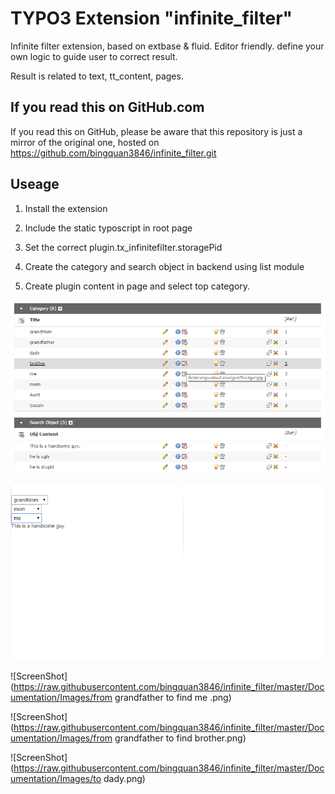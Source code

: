 # TYPO3 Extension "infinite_filter"

Infinite filter extension, based on extbase & fluid. Editor friendly.
define your own logic to guide user to correct result.

Result is related to text, tt_content, pages.

## If you read this on GitHub.com

If you read this on GitHub, please be aware that this repository is just a mirror of the original one, hosted on https://github.com/bingquan3846/infinite_filter.git

## Useage
1) Install the extension

2) Include the static typoscript in root page

3) Set the correct plugin.tx_infinitefilter.storagePid

4) Create the category and search object in backend using list module

5) Create plugin content in page and select top category.

![ScreenShot](https://raw.githubusercontent.com/bingquan3846/infinite_filter/master/Documentation/Images/UserManual/BackendView.png)

![ScreenShot](https://raw.githubusercontent.com/bingquan3846/infinite_filter/master/Documentation/Images/root.png)

![ScreenShot](https://raw.githubusercontent.com/bingquan3846/infinite_filter/master/Documentation/Images/from grandfather to find me .png)

![ScreenShot](https://raw.githubusercontent.com/bingquan3846/infinite_filter/master/Documentation/Images/from grandfather to find brother.png)

![ScreenShot](https://raw.githubusercontent.com/bingquan3846/infinite_filter/master/Documentation/Images/to dady.png)